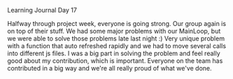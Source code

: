 Learning Journal Day 17

Halfway through project week, everyone is going strong.  Our group again is on top of their stuff.  We had some major problems with our MainLoop, but we were able to solve those problems late last night :)  Very unique problem with a function that auto refreshed rapidly and we had to move several calls into different js files.  I was a big part in solving the problem and feel really good about my contribution, which is important.  Everyone on the team has contributed in a big way and we're all really proud of what we've done.
